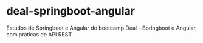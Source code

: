 # deal-springboot-angular
Estudos de Springboot e Angular do bootcamp Deal - Springboot e Angular, com práticas de API REST
